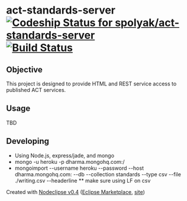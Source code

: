 # act-standards-server [ ![Codeship Status for spolyak/act-standards-server](https://www.codeship.io/projects/45dee0e0-53ef-0131-d4bd-365fed591f21/status?branch=master)](https://www.codeship.io/projects/11534) [![Build Status](https://travis-ci.org/spolyak/act-standards-server.png?branch=master)](https://travis-ci.org/spolyak/act-standards-server)

## Objective
This project is designed to provide HTML and REST service access to published ACT services.


## Usage
TBD

## Developing
* Using Node.js, express/jade, and mongo
* mongo -u heroku -p <password> dharma.mongohq.com:<port>/<appname> 
* mongoimport --username heroku --password <password> --host dharma.mongohq.com:<port> --db <appname> --collection standards --type csv --file ./writing.csv --headerline
** make sure using LF on csv

Created with [Nodeclipse v0.4](https://github.com/Nodeclipse/nodeclipse-1)
 ([Eclipse Marketplace](http://marketplace.eclipse.org/content/nodeclipse), [site](http://www.nodeclipse.org))   
